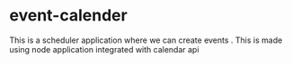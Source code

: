 # event-calender
This is a scheduler application where we can create events . This is made using node application integrated with calendar api  
